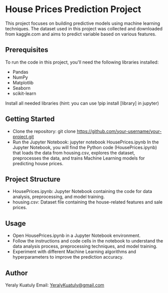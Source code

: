 # House Prices Prediction Project

This project focuses on building predictive models using machine learning techniques. The dataset used in this project was collected and downloaded from kaggle.com and aims to predict variable based on various features.

## Prerequisites

To run the code in this project, you'll need the following libraries installed:

- Pandas
- NumPy
- Matplotlib
- Seaborn
- scikit-learn

Install all needed libraries (hint: you can use !pip install [library] in jupyter)

## Getting Started
- Clone the repository: git clone https://github.com/your-username/your-project.git
- Run the Jupyter Notebook: jupyter notebook HousePrices.ipynb
In the Jupyter Notebook, you will find the Python code (HousePrices.ipynb) that loads the data from housing.csv, explores the dataset, preprocesses the data, and trains Machine Learning models for predicting house prices.
  
## Project Structure
- HousePrices.ipynb: Jupyter Notebook containing the code for data analysis, preprocessing, and model training.
- housing.csv: Dataset file containing the house-related features and sale prices.   

## Usage
- Open HousePrices.ipynb in a Jupyter Notebook environment.
- Follow the instructions and code cells in the notebook to understand the data analysis process, preprocessing techniques, and model training.
- Experiment with different Machine Learning algorithms and hyperparameters to improve the prediction accuracy.

## Author
Yeraly Kuatuly
Email: YeralyKuatuly@gmail.com
